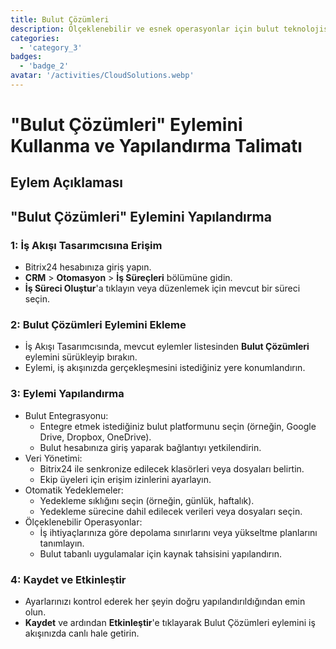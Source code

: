 ```yaml
---
title: Bulut Çözümleri
description: Ölçeklenebilir ve esnek operasyonlar için bulut teknolojisinden yararlanın.
categories: 
  - 'category_3'
badges: 
  - 'badge_2'
avatar: '/activities/CloudSolutions.webp'
---
```

# "Bulut Çözümleri" Eylemini Kullanma ve Yapılandırma Talimatı

## Eylem Açıklaması

## **"Bulut Çözümleri" Eylemini Yapılandırma**

### 1: İş Akışı Tasarımcısına Erişim
- Bitrix24 hesabınıza giriş yapın.
- **CRM** > **Otomasyon** > **İş Süreçleri** bölümüne gidin.
- **İş Süreci Oluştur**'a tıklayın veya düzenlemek için mevcut bir süreci seçin.

### 2: Bulut Çözümleri Eylemini Ekleme
- İş Akışı Tasarımcısında, mevcut eylemler listesinden **Bulut Çözümleri** eylemini sürükleyip bırakın.
- Eylemi, iş akışınızda gerçekleşmesini istediğiniz yere konumlandırın.

### 3: Eylemi Yapılandırma
- Bulut Entegrasyonu:
  - Entegre etmek istediğiniz bulut platformunu seçin (örneğin, Google Drive, Dropbox, OneDrive).
  - Bulut hesabınıza giriş yaparak bağlantıyı yetkilendirin.
- Veri Yönetimi:
  - Bitrix24 ile senkronize edilecek klasörleri veya dosyaları belirtin.
  - Ekip üyeleri için erişim izinlerini ayarlayın.
- Otomatik Yedeklemeler:
  - Yedekleme sıklığını seçin (örneğin, günlük, haftalık).
  - Yedekleme sürecine dahil edilecek verileri veya dosyaları seçin.
- Ölçeklenebilir Operasyonlar:
  - İş ihtiyaçlarınıza göre depolama sınırlarını veya yükseltme planlarını tanımlayın.
  - Bulut tabanlı uygulamalar için kaynak tahsisini yapılandırın.

### 4: Kaydet ve Etkinleştir
- Ayarlarınızı kontrol ederek her şeyin doğru yapılandırıldığından emin olun.
- **Kaydet** ve ardından **Etkinleştir**'e tıklayarak Bulut Çözümleri eylemini iş akışınızda canlı hale getirin.